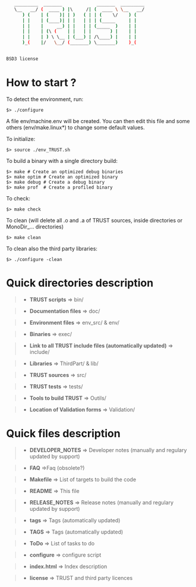 
```sh
   _________  _______             _______  _________   
   \__   __/ (  ____ ) |\     /| (  ____ \ \__   __/   
      ) (    | (    )| | )   ( | | (    \/    ) (      
      | |    | (____)| | |   | | | (_____     | |      
      | |    |     __) | |   | | (_____  )    | |      
      | |    | (\ (    | |   | |       ) |    | |      
      | |    | ) \ \__ | (___) | /\____) |    | |      
      )_(    |/   \__/ (_______) \_______)    )_(      
                                                       

BSD3 license

```

# **How to start ?**

To detect the environment, run:

	$> ./configure

A file env/machine.env will be created. You can then edit this file and some others (env/make.linux*) to change some default values.

To initialize:

	$> source ./env_TRUST.sh

To build a binary with a single directory build:

	$> make # Create an optimized debug binaries
	$> make optim # Create an optimized binary 
	$> make debug # Create a debug binary
	$> make prof  # Create a profiled binary  

To check:

	$> make check

To clean (will delete all .o and .a of TRUST sources, inside directories or MonoDir_... directories)

	$> make clean

To clean also the third party libraries:

	$> ./configure -clean


# **Quick directories description**

> - **TRUST scripts** => bin/ 

> - **Documentation files** => doc/		

> - **Environment files** => env_src/ & env/	

> - **Binaries** => exec/		

> - **Link to all TRUST include files (automatically updated)** => include/	

> - **Libraries** => ThirdPart/ & lib/	

> - **TRUST sources** => src/		 

> - **TRUST tests** => tests/		

> - **Tools to build TRUST** => Outils/		

> - **Location of Validation forms** => Validation/	


# **Quick files description**

> - **DEVELOPER_NOTES**	=> Developer notes (manually and regulary updated by support)

> - **FAQ**	=>Faq (obsolete?)

> - **Makefile** =>	List of targets to build the code

> - **README** => This file

> - **RELEASE_NOTES** => Release notes (manually and regulary updated by support)

> - **tags** => Tags (automatically updated)

> - **TAGS** => Tags (automatically updated)

> - **ToDo** => List of tasks to do

> - **configure** => configure script

> - **index.html** => Index description

> - **license** => TRUST and third party licences

